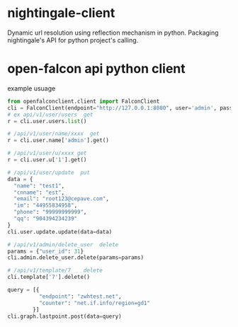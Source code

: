 # nightingale-client
Dynamic url resolution using reflection mechanism in python. Packaging nightingale's API for python project's calling.

# open-falcon api python client
example usuage 

```python
from openfalconclient.client import FalconClient
cli = FalconClient(endpoint="http://127.0.0.1:8080", user='admin', password='admin123')
# ex api/v1/user/users  get
r = cli.user.users.list()

# /api/v1/user/name/xxxx  get
r = cli.user.name['admin'].get()

# /api/v1/user/u/xxxx get
r = cli.user.u['1'].get()

# /api/v1/user/update  put
data = {
  "name": "test1",
  "cnname": "est",
  "email": "root123@cepave.com",
  "im": "44955834958",
  "phone": "99999999999",
  "qq": "904394234239"
}
cli.user.update.update(data=data)

# /api/v1/admin/delete_user  delete
params = {"user_id": 31}
cli.admin.delete_user.delete(params=params)

# /api/v1/template/7    delete
cli.template['7'].delete()

query = [{
          "endpoint": "zwhtest.net",
          "counter": "net.if.info/region=gd1"
        }]
cli.graph.lastpoint.post(data=query)
```

